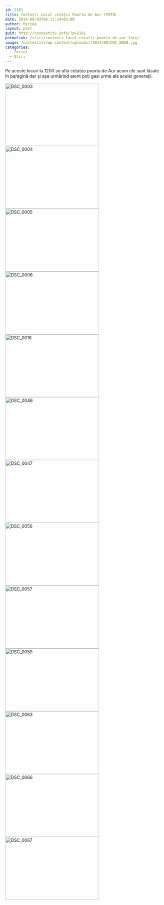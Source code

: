 ```yaml
---
id: 2181
title: Costești Locul cetății Poarta de Aur (FOTO)
date: 2014-09-03T06:17:24+03:00
author: Mircea
layout: post
guid: http://costestitv.info/?p=2181
permalink: /stiri/costesti-locul-cetatii-poarta-de-aur-foto/
image: /costestitv/wp-content/uploads//2014/09/DSC_0058.jpg
categories:
  - Social
  - Știri
---
```

Pe aceste locuri la 1200 se afla cetatea poarta de Aur acum ele sunt lăsate în paragină dar și așa urmărind atent poți gasi urme ale acelei generații.<!--more-->

[<img class="alignnone size-medium wp-image-2182" src="/costestitv/wp-content/uploads//2014/09/DSC_0003.jpg" alt="DSC_0003" width="300" height="200" srcset="/costestitv/wp-content/uploads//2014/09/DSC_0003.jpg 300w, /costestitv/wp-content/uploads//2014/09/DSC_0003.jpg 1024w" sizes="(max-width: 300px) 100vw, 300px" />](/costestitv/wp-content/uploads//2014/09/DSC_0003.jpg) [<img class="alignnone size-medium wp-image-2183" src="/costestitv/wp-content/uploads//2014/09/DSC_0004.jpg" alt="DSC_0004" width="300" height="200" srcset="/costestitv/wp-content/uploads//2014/09/DSC_0004.jpg 300w, /costestitv/wp-content/uploads//2014/09/DSC_0004.jpg 1024w" sizes="(max-width: 300px) 100vw, 300px" />](/costestitv/wp-content/uploads//2014/09/DSC_0004.jpg) [<img class="alignnone size-medium wp-image-2184" src="/costestitv/wp-content/uploads//2014/09/DSC_0005.jpg" alt="DSC_0005" width="300" height="200" srcset="/costestitv/wp-content/uploads//2014/09/DSC_0005.jpg 300w, /costestitv/wp-content/uploads//2014/09/DSC_0005.jpg 1024w" sizes="(max-width: 300px) 100vw, 300px" />](/costestitv/wp-content/uploads//2014/09/DSC_0005.jpg) [<img class="alignnone size-medium wp-image-2185" src="/costestitv/wp-content/uploads//2014/09/DSC_0006.jpg" alt="DSC_0006" width="300" height="200" srcset="/costestitv/wp-content/uploads//2014/09/DSC_0006.jpg 300w, /costestitv/wp-content/uploads//2014/09/DSC_0006.jpg 1024w" sizes="(max-width: 300px) 100vw, 300px" />](/costestitv/wp-content/uploads//2014/09/DSC_0006.jpg) [<img class="alignnone size-medium wp-image-2187" src="/costestitv/wp-content/uploads//2014/09/DSC_0016.jpg" alt="DSC_0016" width="300" height="200" srcset="/costestitv/wp-content/uploads//2014/09/DSC_0016.jpg 300w, /costestitv/wp-content/uploads//2014/09/DSC_0016.jpg 1024w" sizes="(max-width: 300px) 100vw, 300px" />](/costestitv/wp-content/uploads//2014/09/DSC_0016.jpg) [<img class="alignnone size-medium wp-image-2188" src="/costestitv/wp-content/uploads//2014/09/DSC_0046.jpg" alt="DSC_0046" width="300" height="200" srcset="/costestitv/wp-content/uploads//2014/09/DSC_0046.jpg 300w, /costestitv/wp-content/uploads//2014/09/DSC_0046.jpg 1024w" sizes="(max-width: 300px) 100vw, 300px" />](/costestitv/wp-content/uploads//2014/09/DSC_0046.jpg) [<img class="alignnone size-medium wp-image-2189" src="/costestitv/wp-content/uploads//2014/09/DSC_0047.jpg" alt="DSC_0047" width="300" height="200" srcset="/costestitv/wp-content/uploads//2014/09/DSC_0047.jpg 300w, /costestitv/wp-content/uploads//2014/09/DSC_0047.jpg 1024w" sizes="(max-width: 300px) 100vw, 300px" />](/costestitv/wp-content/uploads//2014/09/DSC_0047.jpg) [<img class="alignnone size-medium wp-image-2190" src="/costestitv/wp-content/uploads//2014/09/DSC_0056.jpg" alt="DSC_0056" width="300" height="200" srcset="/costestitv/wp-content/uploads//2014/09/DSC_0056.jpg 300w, /costestitv/wp-content/uploads//2014/09/DSC_0056.jpg 1024w" sizes="(max-width: 300px) 100vw, 300px" />](/costestitv/wp-content/uploads//2014/09/DSC_0056.jpg) [<img class="alignnone size-medium wp-image-2191" src="/costestitv/wp-content/uploads//2014/09/DSC_0057.jpg" alt="DSC_0057" width="300" height="200" srcset="/costestitv/wp-content/uploads//2014/09/DSC_0057.jpg 300w, /costestitv/wp-content/uploads//2014/09/DSC_0057.jpg 1024w" sizes="(max-width: 300px) 100vw, 300px" />](/costestitv/wp-content/uploads//2014/09/DSC_0057.jpg) [<img class="alignnone size-medium wp-image-2193" src="/costestitv/wp-content/uploads//2014/09/DSC_0059.jpg" alt="DSC_0059" width="300" height="200" srcset="/costestitv/wp-content/uploads//2014/09/DSC_0059.jpg 300w, /costestitv/wp-content/uploads//2014/09/DSC_0059.jpg 1024w" sizes="(max-width: 300px) 100vw, 300px" />](/costestitv/wp-content/uploads//2014/09/DSC_0059.jpg) [<img class="alignnone size-medium wp-image-2194" src="/costestitv/wp-content/uploads//2014/09/DSC_0063.jpg" alt="DSC_0063" width="300" height="200" srcset="/costestitv/wp-content/uploads//2014/09/DSC_0063.jpg 300w, /costestitv/wp-content/uploads//2014/09/DSC_0063.jpg 1024w" sizes="(max-width: 300px) 100vw, 300px" />](/costestitv/wp-content/uploads//2014/09/DSC_0063.jpg) [<img class="alignnone size-medium wp-image-2195" src="/costestitv/wp-content/uploads//2014/09/DSC_0066.jpg" alt="DSC_0066" width="300" height="200" srcset="/costestitv/wp-content/uploads//2014/09/DSC_0066.jpg 300w, /costestitv/wp-content/uploads//2014/09/DSC_0066.jpg 1024w" sizes="(max-width: 300px) 100vw, 300px" />](/costestitv/wp-content/uploads//2014/09/DSC_0066.jpg) [<img class="alignnone size-medium wp-image-2196" src="/costestitv/wp-content/uploads//2014/09/DSC_0067.jpg" alt="DSC_0067" width="300" height="200" srcset="/costestitv/wp-content/uploads//2014/09/DSC_0067.jpg 300w, /costestitv/wp-content/uploads//2014/09/DSC_0067.jpg 1024w" sizes="(max-width: 300px) 100vw, 300px" />](/costestitv/wp-content/uploads//2014/09/DSC_0067.jpg)